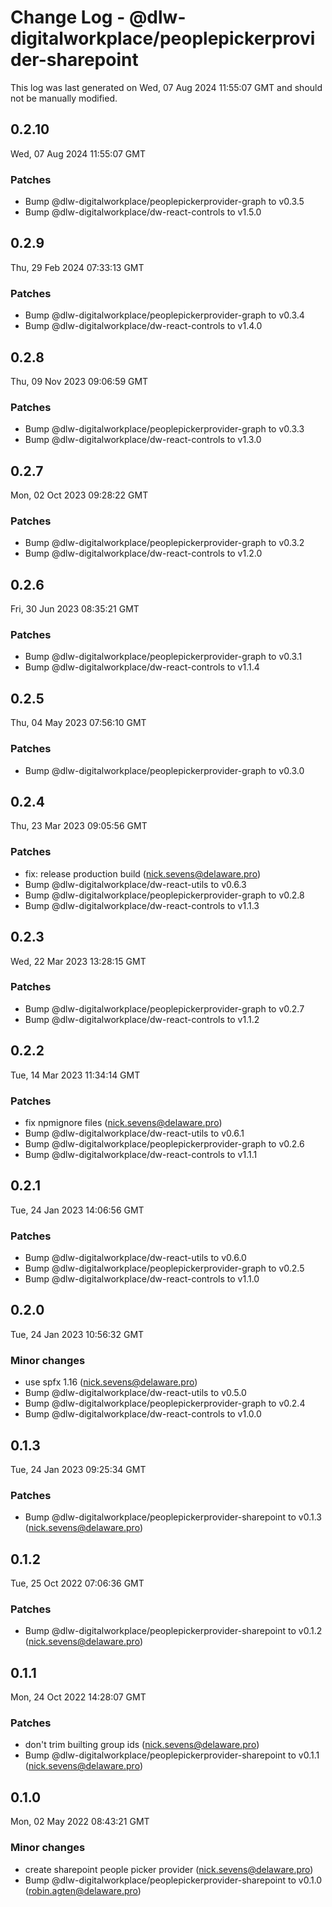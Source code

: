 # Change Log - @dlw-digitalworkplace/peoplepickerprovider-sharepoint

This log was last generated on Wed, 07 Aug 2024 11:55:07 GMT and should not be manually modified.

<!-- Start content -->

## 0.2.10

Wed, 07 Aug 2024 11:55:07 GMT

### Patches

- Bump @dlw-digitalworkplace/peoplepickerprovider-graph to v0.3.5
- Bump @dlw-digitalworkplace/dw-react-controls to v1.5.0

## 0.2.9

Thu, 29 Feb 2024 07:33:13 GMT

### Patches

- Bump @dlw-digitalworkplace/peoplepickerprovider-graph to v0.3.4
- Bump @dlw-digitalworkplace/dw-react-controls to v1.4.0

## 0.2.8

Thu, 09 Nov 2023 09:06:59 GMT

### Patches

- Bump @dlw-digitalworkplace/peoplepickerprovider-graph to v0.3.3
- Bump @dlw-digitalworkplace/dw-react-controls to v1.3.0

## 0.2.7

Mon, 02 Oct 2023 09:28:22 GMT

### Patches

- Bump @dlw-digitalworkplace/peoplepickerprovider-graph to v0.3.2
- Bump @dlw-digitalworkplace/dw-react-controls to v1.2.0

## 0.2.6

Fri, 30 Jun 2023 08:35:21 GMT

### Patches

- Bump @dlw-digitalworkplace/peoplepickerprovider-graph to v0.3.1
- Bump @dlw-digitalworkplace/dw-react-controls to v1.1.4

## 0.2.5

Thu, 04 May 2023 07:56:10 GMT

### Patches

- Bump @dlw-digitalworkplace/peoplepickerprovider-graph to v0.3.0

## 0.2.4

Thu, 23 Mar 2023 09:05:56 GMT

### Patches

- fix: release production build (nick.sevens@delaware.pro)
- Bump @dlw-digitalworkplace/dw-react-utils to v0.6.3
- Bump @dlw-digitalworkplace/peoplepickerprovider-graph to v0.2.8
- Bump @dlw-digitalworkplace/dw-react-controls to v1.1.3

## 0.2.3

Wed, 22 Mar 2023 13:28:15 GMT

### Patches

- Bump @dlw-digitalworkplace/peoplepickerprovider-graph to v0.2.7
- Bump @dlw-digitalworkplace/dw-react-controls to v1.1.2

## 0.2.2

Tue, 14 Mar 2023 11:34:14 GMT

### Patches

- fix npmignore files (nick.sevens@delaware.pro)
- Bump @dlw-digitalworkplace/dw-react-utils to v0.6.1
- Bump @dlw-digitalworkplace/peoplepickerprovider-graph to v0.2.6
- Bump @dlw-digitalworkplace/dw-react-controls to v1.1.1

## 0.2.1

Tue, 24 Jan 2023 14:06:56 GMT

### Patches

- Bump @dlw-digitalworkplace/dw-react-utils to v0.6.0
- Bump @dlw-digitalworkplace/peoplepickerprovider-graph to v0.2.5
- Bump @dlw-digitalworkplace/dw-react-controls to v1.1.0

## 0.2.0

Tue, 24 Jan 2023 10:56:32 GMT

### Minor changes

- use spfx 1.16 (nick.sevens@delaware.pro)
- Bump @dlw-digitalworkplace/dw-react-utils to v0.5.0
- Bump @dlw-digitalworkplace/peoplepickerprovider-graph to v0.2.4
- Bump @dlw-digitalworkplace/dw-react-controls to v1.0.0

## 0.1.3

Tue, 24 Jan 2023 09:25:34 GMT

### Patches

- Bump @dlw-digitalworkplace/peoplepickerprovider-sharepoint to v0.1.3 (nick.sevens@delaware.pro)

## 0.1.2

Tue, 25 Oct 2022 07:06:36 GMT

### Patches

- Bump @dlw-digitalworkplace/peoplepickerprovider-sharepoint to v0.1.2 (nick.sevens@delaware.pro)

## 0.1.1

Mon, 24 Oct 2022 14:28:07 GMT

### Patches

- don't trim builting group ids (nick.sevens@delaware.pro)
- Bump @dlw-digitalworkplace/peoplepickerprovider-sharepoint to v0.1.1 (nick.sevens@delaware.pro)

## 0.1.0

Mon, 02 May 2022 08:43:21 GMT

### Minor changes

- create sharepoint people picker provider (nick.sevens@delaware.pro)
- Bump @dlw-digitalworkplace/peoplepickerprovider-sharepoint to v0.1.0 (robin.agten@delaware.pro)
